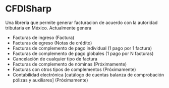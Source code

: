 # CFDISharp
Una libreria que permite generar facturacion de acuerdo con la autoridad tributaria en México.
Actualmente genera
- Facturas de ingreso (Factura)
- Facturas de egreso (Notas de crédito)
- Facturas de complemento de pago individual (1 pago por 1 factura)
- Facturas de complemento de pago globales (1 pago por N facturas)
- Cancelación de cualquier tipo de factura
- Facturas de complemento de nóminas (Próximamente)
- Facturas con otros tipos de complementos (Próximamente)
- Contabilidad electrónica [catálogo de cuentas balanza de comprobación pólizas y auxiliares] (Próximamente)
